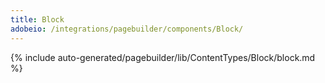 ```yaml
---
title: Block
adobeio: /integrations/pagebuilder/components/Block/
---
```


<!--
The reference doc content is generated automatically from the source code.
To update this section, update the doc blocks in the source code
-->

{% include auto-generated/pagebuilder/lib/ContentTypes/Block/block.md %}
